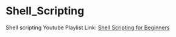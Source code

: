 # Shell_Scripting
Shell scripting
Youtube Playlist Link: [Shell Scripting for Beginners](https://www.youtube.com/playlist?list=PLS1QulWo1RIYmaxcEqw5JhK3b-6rgdWO_)
